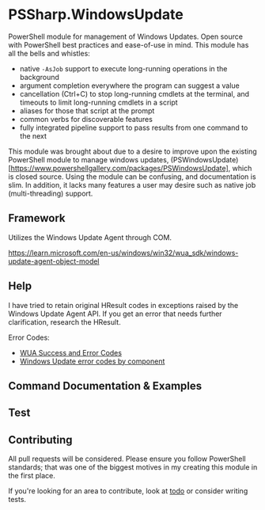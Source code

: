# PSSharp.WindowsUpdate

PowerShell module for management of Windows Updates. Open source with PowerShell best practices
and ease-of-use in mind. This module has all the bells and whistles:

- native `-AsJob` support to execute long-running operations in the background
- argument completion everywhere the program can suggest a value
- cancellation (Ctrl+C) to stop long-running cmdlets at the terminal, and timeouts to limit long-running cmdlets in a script
- aliases for those that script at the prompt
- common verbs for discoverable features
- fully integrated pipeline support to pass results from one command to the next

This module was brought about due to a desire to improve upon the existing PowerShell module to manage
windows updates, (PSWindowsUpdate)[https://www.powershellgallery.com/packages/PSWindowsUpdate],
which is closed source. Using the module can be confusing, and documentation is slim. In addition,
it lacks many features a user may desire such as native job (multi-threading) support.

## Framework

Utilizes the Windows Update Agent through COM.

https://learn.microsoft.com/en-us/windows/win32/wua_sdk/windows-update-agent-object-model

## Help

I have tried to retain original HResult codes in exceptions raised by the Windows Update Agent API.
If you get an error that needs further clarification, research the HResult.

Error Codes:

- [WUA Success and Error Codes](https://learn.microsoft.com/en-us/windows/win32/wua_sdk/wua-success-and-error-codes-)
- [Windows Update error codes by component](https://learn.microsoft.com/en-us/windows/deployment/update/windows-update-error-reference)

## Command Documentation & Examples

## Test

## Contributing

All pull requests will be considered. Please ensure you follow PowerShell standards; that was one of the
biggest motives in my creating this module in the first place.

If you're looking for an area to contribute, look at [todo](./todo.md) or consider writing tests.
